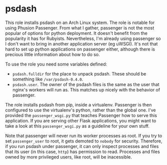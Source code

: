 # psdash

This role installs psdash on an Arch Linux system. The role is notable for using Phusion Passenger. From what I gather, passenger is not the most popular of options for python deployment. It doesn't benefit from the popularity it has for Rubyists. Nevertheless, I'm already using passenger so I don't want to bring in another application server (eg uWSGI). It's not that hard to set up python applications on passenger either, although there is precious little information about how to do so.

To use the role you need some variables defined:

- `psdash.fulldir` for the place to unpack psdash. These should be something like `/var/psdash-0.4.0`.
- `psdash.user`. The owner of the psdash files is the same as the user that nginx's workers will run as. This matches up nicely with the behavior of passenger.

The role installs psdash from pip, inside a virtualenv. Passenger is then configured to use the virtualenv's python, rather than the global one. I've provided the `passenger_wsgi.py` that teaches Passenger how to serve this application. If you are serving other Flask applications, you might want to take a look at this `passenger_wsgi.py` as a guideline for your own stuff.

Note that passenger will never run its worker processes as root. If you try to set `passenger_user` to root, it gets demoted to `nobody` for security. Therefore, if you run psdash under passenger, it can only inspect processes and files that its user (in this case, `http`) has permission to read. Processes and files owned by more privileged users, like root, will be inacessible.
